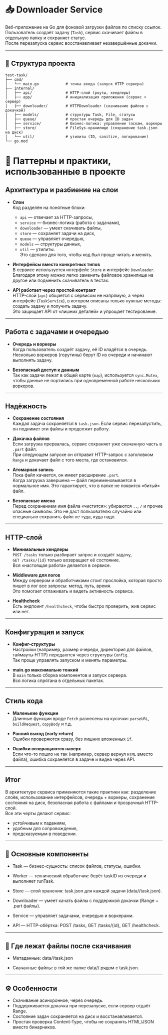 # 📥 Downloader Service

Веб-приложение на Go для фоновой загрузки файлов по списку ссылок.  
Пользователь создаёт задачу (`Task`), сервис скачивает файлы в отдельную папку и сохраняет статус.  
После перезапуска сервис восстанавливает незавершённые докачки.

---
## 📂 Структура проекта
```
test-task/
├── cmd/
│   └── main.go            # точка входа (запуск HTTP сервера)
├── internal/
│   ├── api/               # HTTP-слой (роуты, хендлеры)
│   ├── app/               # инициализация приложения (сервис + сервер)
│   ├── downloader/        # HTTPDownloader (скачивание файлов с докачкой)
│   ├── models/            # структуры Task, File, статусы
│   ├── queue/             # простая очередь для ID задач
│   ├── service/           # бизнес-логика: управление таскам, воркеры
│   ├── store/             # FileSys-хранилище (сохранение task.json на диск)
│   └── util/              # утилиты (ID, sanitize, логирование)
└── go.mod
```

# 🧩 Паттерны и практики, использованные в проекте

## Архитектура и разбиение на слои

- **Слои**  
  Код разделён на понятные блоки:
    - `api` — отвечает за HTTP-запросы,
    - `service` — бизнес-логика (работа с задачами),
    - `downloader` — умеет скачивать файлы,
    - `store` — сохраняет задачи на диск,
    - `queue` — управляет очередью,
    - `models` — структуры данных,
    - `util` — утилиты.  
      Это сделано для того, чтобы код был проще читать и менять.

- **Интерфейсы вместо конкретных типов**  
  В сервисе используется интерфейс `Store` и интерфейс `Downloader`.  
  Благодаря этому можно легко заменить файловое хранилище на другое или подменить скачиватель в тестах.

- **API работает через простой контракт**  
  HTTP-слой (`api`) общается с сервисом не напрямую, а через интерфейс (`TaskService`), в котором описаны только нужные методы: создать задачу и получить задачу.  
  Это защищает API от «лишних деталей» и упрощает тестирование.

---

## Работа с задачами и очередью

- **Очередь и воркеры**  
  Когда пользователь создаёт задачу, её ID кладётся в очередь.  
  Несколько воркеров (горутины) берут ID из очереди и начинают выполнять задачу.  
  
- **Безопасный доступ к данным**  
  Так как задачи лежат в общей карте (`map`), используется `sync.Mutex`, чтобы данные не портились при одновременной работе нескольких воркеров.

---

## Надёжность

- **Сохранение состояния**  
  Каждая задача сохраняется в `task.json`. Если сервис перезапустить, он поднимет эти файлы и продолжит работу.

- **Докачка файлов**  
  Если загрузка прервалась, сервис сохраняет уже скачанную часть в `.part` файл.  
  При следующем запуске он отправит HTTP-запрос с заголовком `Range` и докачает файл с того места, где остановился.

- **Атомарная запись**  
  Пока файл качается, он имеет расширение `.part`.  
  Когда загрузка завершена — файл переименовывается в нормальное имя. Это гарантирует, что в папке не появится «битый» файл.

- **Безопасные имена**  
  Перед сохранением имя файла «чистится»: убираются `..`, `/` и прочие опасные символы. Это не даст пользователю случайно или специально сохранить файл не туда, куда надо.

---

## HTTP-слой

- **Минимальные хендлеры**  
  `POST /tasks` только разбирает запрос и создаёт задачу,  
  `GET /tasks/{id}` только возвращает её состояние.  
  Вся «настоящая работа» делается в сервисе.

- **Middleware для логов**  
  Между сервером и обработчиками стоит прослойка, которая просто пишет в лог все запросы: метод, путь, время.  
  Это помогает отлаживать и видеть активность сервиса.

- **Healthcheck**  
  Есть эндпоинт `/healthcheck`, чтобы быстро проверить, жив сервис или нет.

---

## Конфигурация и запуск

- **Конфиг-структуры**  
  Настройки (например, размер очереди, директория для файлов, таймауты HTTP) передаются через структуры `Config`.  
  Так проще управлять запуском и менять параметры.

- **main.go максимально тонкий**  
  В `main` только сборка компонентов и запуск сервера.  
  Вся логика спрятана в отдельных пакетах.

---

## Стиль кода

- **Маленькие функции**  
  Длинные функции вроде `Fetch` разнесены на кусочки: `parseURL`, `buildRequest`, `copyBody` и т.д.

- **Ранний выход (early return)**  
  Ошибки проверяются сразу, без лишних вложенных `if`.

- **Ошибки возвращаются наверх**  
  Если что-то пошло не так (например, сервер вернул `HTML` вместо файла), ошибка сохраняется в задаче и видна через API.

---

## Итог

В архитектуре сервиса применяются такие практики как: разделение слоёв, использование интерфейсов, очередь + воркеры, сохранение состояния на диск, безопасная работа с файлами и прозрачный HTTP-слой.  
Все эти черты делают сервис:
- устойчивым к падениям,
- удобным для сопровождения,
- предсказуемым в поведении.

---

## 🔄 Основные компоненты

- Task — бизнес-сущность: список файлов, статусы, ошибки.

- Worker — технический обработчик: берёт taskID из очереди и выполняет runTask.

- Store — слой хранения: task.json для каждой задачи (data/<id>/task.json).

- Downloader — умеет качать файлы с поддержкой докачки (Range + .part файлы).

- Service — управляет задачами, очередью и воркерами.

- API — HTTP-обёртка: POST /tasks, GET /tasks/{id}, GET /healthcheck.

---

## 📁 Где лежат файлы после скачивания

- Метаданные: data/<taskID>/task.json

- Скачанные файлы: в той же папке data/<taskID>/ рядом с task.json.

--- 

## ⚙️ Особенности

- Скачивание асинхронное, через очередь.
- Поддерживается докачка при перезапуске, если сервер отдаёт Range.
- Состояние задач сохраняется на диск и восстанавливается.
- Простая проверка Content-Type, чтобы не сохранять HTML/JSON вместо бинарников.